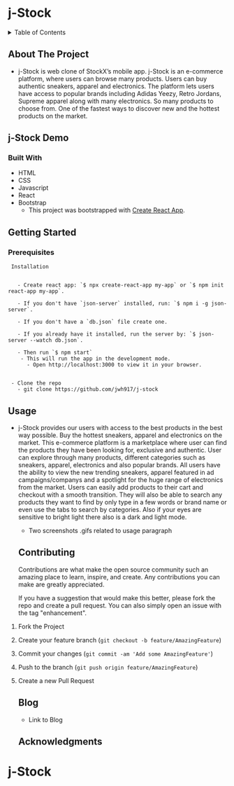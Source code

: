 # j-Stock

<!-- TABLE OF CONTENTS -->
<details>
  <summary>Table of Contents</summary>
  <ol>
    <li>
      <a href="#about-the-project">About The Project</a>
      <ul>
        <li><a href="#j-stock-demo">j-Stock Demo</a></li>
      </ul>
       <ul>
        <li><a href="#built-with">Built With</a></li>
      </ul>
    </li>
    <li>
      <a href="#getting-started">Getting Started</a>
      <ul>
        <li><a href="#prerequisites">Prerequisites</a></li>
      </ul>
    </li>
    <li><a href="#usage">Usage</a></li>
    <li><a href="#contributing">Contributing</a></li>
    <li><a href="#blog">Blog</a></li>
    <li><a href="#acknowledgments">Acknowledgments</a></li>
  </ol>
</details>


<!-- ABOUT THE PROJECT -->
## About The Project


- j-Stock is web clone of StockX’s mobile app. j-Stock is an e-commerce platform, where users can browse many products. Users can buy authentic sneakers, apparel and electronics. The platform lets users have access to popular brands including Adidas Yeezy, Retro Jordans, Supreme apparel along with many electronics. So many products to choose from. One of the fastest ways to discover new and the hottest products on the market.


<!-- j-Stock DEMO -->
## j-Stock Demo
 

### Built With
- HTML
- CSS
- Javascript
- React
- Bootstrap
  - This project was bootstrapped with [Create React App](https://github.com/facebook/create-react-app).


<!-- GETTING STARTED -->
## Getting Started


  ### Prerequisites


     Installation


       - Create react app: `$ npx create-react-app my-app` or `$ npm init react-app my-app`.
       
       - If you don't have `json-server` installed, run: `$ npm i -g json-server`.

       - If you don't have a `db.json` file create one.

       - If you already have it installed, run the server by: `$ json-server --watch db.json`.
       
       - Then run `$ npm start`
        - This will run the app in the development mode. 
          - Open http://localhost:3000 to view it in your browser.


     - Clone the repo
       - git clone https://github.com/jwh917/j-stock

  <!-- USAGE  -->
  ## Usage
  
- j-Stock provides our users with access to the best products in the best way possible. Buy the hottest sneakers, apparel and electronics on the market. This e-commerce platform is a marketplace where user can find the products they have been looking for, exclusive and authentic. User can explore through many products, different categories such as sneakers, apparel, electronics and also popular brands. All users have the ability to view the new trending sneakers, apparel featured in ad campaigns/companys and a spotlight for the huge range of electronics from the market. Users can easily add products to their cart and checkout with a smooth transition. They will also be able to search any products they want to find by only type in a few words or brand name or even use the tabs to search by categories. Also if your eyes are sensitive to bright light there also is a dark and light mode.

    - Two screenshots .gifs related to usage paragraph
    
    
  <!-- CONTRIBUTING -->
  ## Contributing

    Contributions are what make the open source community such an amazing place to learn, inspire, and create. Any contributions you can make are greatly appreciated.

    If you have a suggestion that would make this better, please fork the repo and create a pull request. You can also simply open an issue with the tag "enhancement".
    

1. Fork the Project 
2. Create your feature branch (`git checkout -b feature/AmazingFeature`)
3. Commit your changes (`git commit -am 'Add some AmazingFeature'`)
4. Push to the branch (`git push origin feature/AmazingFeature`)
5. Create a new Pull Request


   <!-- BLOG -->
   ## Blog

      - Link to Blog

   <!-- ACKNOWLEDGMENTS -->
   ## Acknowledgments



  # j-Stock
